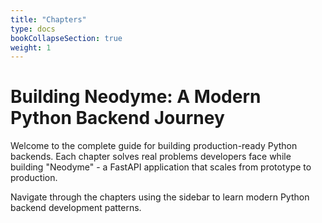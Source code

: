 ```yaml
---
title: "Chapters"
type: docs
bookCollapseSection: true
weight: 1
---
```


# Building Neodyme: A Modern Python Backend Journey

Welcome to the complete guide for building production-ready Python backends. Each chapter solves real problems developers face while building "Neodyme" - a FastAPI application that scales from prototype to production.

Navigate through the chapters using the sidebar to learn modern Python backend development patterns.